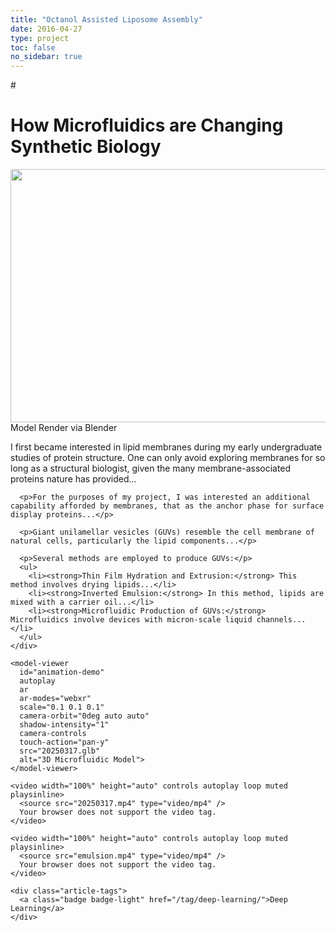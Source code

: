 ```yaml
---
title: "Octanol Assisted Liposome Assembly"
date: 2016-04-27
type: project
toc: false
no_sidebar: true
---
```


# <span style="display:none">.</span>

<script type="module" src="https://ajax.googleapis.com/ajax/libs/model-viewer/4.0.0/model-viewer.min.js"></script>

<style>
  model-viewer {
    width: 100%;
    height: 60vh;
  }
</style>

<div class="article-container pt-3">
  <h1>How Microfluidics are Changing Synthetic Biology</h1>

  <div class="article-header article-container featured-image-wrapper mt-4 mb-4" style="max-width: 1080px; max-height: 720px;">
    <div style="position: relative">
      <img src="20250314.png" width="720" height="405" alt="" class="featured-image">
      <span class="article-header-caption">Model Render via Blender</span>
    </div>
  </div>

  <div class="article-container">
    <div class="article-style">
      <p>I first became interested in lipid membranes during my early undergraduate studies of protein structure. One can only avoid exploring membranes for so long as a structural biologist, given the many membrane-associated proteins nature has provided...</p>

      <p>For the purposes of my project, I was interested an additional capability afforded by membranes, that as the anchor phase for surface display proteins...</p>

      <p>Giant unilamellar vesicles (GUVs) resemble the cell membrane of natural cells, particularly the lipid components...</p>
      
      <p>Several methods are employed to produce GUVs:</p>
      <ul>
        <li><strong>Thin Film Hydration and Extrusion:</strong> This method involves drying lipids...</li>
        <li><strong>Inverted Emulsion:</strong> In this method, lipids are mixed with a carrier oil...</li>
        <li><strong>Microfluidic Production of GUVs:</strong> Microfluidics involve devices with micron-scale liquid channels...</li>
      </ul>
    </div>

    <model-viewer 
      id="animation-demo" 
      autoplay 
      ar 
      ar-modes="webxr" 
      scale="0.1 0.1 0.1"
      camera-orbit="0deg auto auto" 
      shadow-intensity="1" 
      camera-controls 
      touch-action="pan-y"
      src="20250317.glb" 
      alt="3D Microfluidic Model">
    </model-viewer>

    <video width="100%" height="auto" controls autoplay loop muted playsinline>
      <source src="20250317.mp4" type="video/mp4" />
      Your browser does not support the video tag.
    </video>

    <video width="100%" height="auto" controls autoplay loop muted playsinline>
      <source src="emulsion.mp4" type="video/mp4" />
      Your browser does not support the video tag.
    </video>

    <div class="article-tags">
      <a class="badge badge-light" href="/tag/deep-learning/">Deep Learning</a>
    </div>
  </div>
</div>
